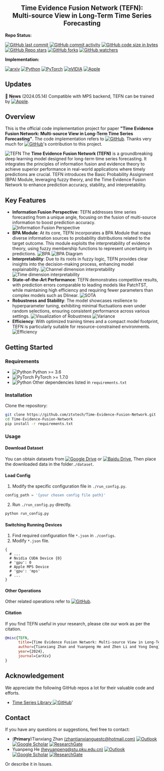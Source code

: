 <div align="center">
  <h2><b> Time Evidence Fusion Network (TEFN): 
    <br/> Multi-source View in Long-Term Time Series Forecasting </b></h2>
</div>

**Repo Status:**

[![GitHub last commit](https://img.shields.io/github/last-commit/ztxtech/Time-Evidence-Fusion-Network)](https://github.com/ztxtech/Time-Evidence-Fusion-Network/activity?ref=master&activity_type=direct_push)
[![GitHub commit activity](https://img.shields.io/github/commit-activity/t/ztxtech/Time-Evidence-Fusion-Network)](https://github.com/ztxtech/Time-Evidence-Fusion-Network/graphs/commit-activity)
[![GitHub code size in bytes](https://img.shields.io/github/languages/code-size/ztxtech/Time-Evidence-Fusion-Network)](https://github.com/ztxtech/Time-Evidence-Fusion-Network)
[![GitHub Repo stars](https://img.shields.io/github/stars/ztxtech/Time-Evidence-Fusion-Network)](https://github.com/ztxtech/Time-Evidence-Fusion-Network)
[![GitHub forks](https://img.shields.io/github/forks/ztxtech/Time-Evidence-Fusion-Network)](https://github.com/ztxtech/Time-Evidence-Fusion-Network)
[![GitHub watchers](https://img.shields.io/github/watchers/ztxtech/Time-Evidence-Fusion-Network)](https://github.com/ztxtech/Time-Evidence-Fusion-Network)

**Implementation:**

[![arxiv](https://img.shields.io/badge/cs.LG-2405.06419-b31b1b?style=flat&logo=arxiv&logoColor=red)](https://arxiv.org/abs/2405.06419)
[![Python](https://img.shields.io/badge/python-3670A0?logo=python&logoColor=ffdd54)](https://www.python.org/)
[![PyTorch](https://img.shields.io/badge/PyTorch-%23EE4C2C.svg?logo=PyTorch&logoColor=white)](https://pytorch.org/)
[![nVIDIA](https://img.shields.io/badge/nVIDIA-cuda-%2376B900.svg?logo=nVIDIA&logoColor=white)](https://pytorch.org/docs/2.1/cuda.html)
[![Apple](https://img.shields.io/badge/Mac-MPS-%23000000.svg?logo=apple&logoColor=white)](https://pytorch.org/docs/2.1/mps.html)

## Updates

🚩 **News** (2024.05.14) Compatible with MPS backend, TEFN can be trained by [![Apple](https://img.shields.io/badge/MacBook_Air_2020-M1_8G-%23000000.svg?logo=apple&logoColor=white)](https://support.apple.com/zh-cn/111883).


## Overview

This is the official code implementation project for paper **"Time Evidence Fusion Network: Multi-source View in
Long-Term Time Series Forecasting"**. The code implementation refers
to [![GitHub](https://img.shields.io/badge/thuml-Time_Series_Library-%23121011?logo=github&logoColor=white)](https://github.com/thuml/Time-Series-Library).
Thanks very much
for [![GitHub](https://img.shields.io/badge/thuml-Time_Series_Library-%23121011?logo=github&logoColor=white)](https://github.com/thuml/Time-Series-Library)'s contribution to this project.

![TEFN](/fig/TEFN.png)
The **Time Evidence Fusion Network (TEFN)** is a groundbreaking deep learning model designed for long-term time series
forecasting. It integrates the principles of information fusion and evidence theory to achieve superior performance in
real-world applications where timely predictions are crucial. TEFN introduces the Basic Probability Assignment (BPA)
Module, leveraging fuzzy theory, and the Time Evidence Fusion Network to enhance prediction accuracy, stability, and
interpretability.

## Key Features

- **Information Fusion Perspective**: TEFN addresses time series forecasting from a unique angle, focusing on the fusion
  of multi-source information to boost prediction accuracy.
  ![Information Fusion Perspective](/fig/ms.png)
- **BPA Module**: At its core, TEFN incorporates a BPA Module that maps diverse information sources to probability
  distributions related to the target outcome. This module exploits the interpretability of evidence theory, using fuzzy
  membership functions to represent uncertainty in predictions.
  ![BPA](/fig/bpa.png)
  ![BPA Diagram](./fig/inver_conv.png)
- **Interpretability**: Due to its roots in fuzzy logic, TEFN provides clear insights into the decision-making process,
  enhancing model explainability.
  ![Channel dimension interpretability](/fig/CBV.png)
  ![Time dimension interpretability](/fig/TBV.png)
- **State-of-the-Art Performance**: TEFN demonstrates competitive results, with prediction errors comparable to leading
  models like PatchTST, while maintaining high efficiency and requiring fewer parameters than complex models such as
  Dlinear.
  ![SOTA](/fig/sota.png)
- **Robustness and Stability**: The model showcases resilience to hyperparameter tuning, exhibiting minimal fluctuations
  even under random selections, ensuring consistent performance across various settings.
  ![Visualization of Robustness](/fig/vr.png)
  ![Variance](/fig/var.png)
- **Efficiency**: With optimized training times and a compact model footprint, TEFN is particularly suitable for
  resource-constrained environments.
  ![Efficiency](/fig/size.png)

## Getting Started

### Requirements

- ![Python](https://img.shields.io/badge/python->3.6-3670A0?logo=python&logoColor=ffdd54) Python >= 3.6
- ![PyTorch](https://img.shields.io/badge/PyTorch->1.7.0-%23EE4C2C.svg?logo=PyTorch&logoColor=white) PyTorch >= 1.7.0
- ![Python](https://img.shields.io/badge/PyPI-3670A0?logo=PyPI&logoColor=ffdd54) Other dependencies listed
  in `requirements.txt`

### Installation

Clone the repository:

```bash
git clone https://github.com/ztxtech/Time-Evidence-Fusion-Network.git
cd Time-Evidence-Fusion-Network
pip install -r requirements.txt
```

### Usage

#### Download Dataset

You can obtain datasets
from [![Google Drive](https://img.shields.io/badge/Google%20Drive-4285F4?logo=googledrive&logoColor=white)](https://drive.google.com/drive/folders/13Cg1KYOlzM5C7K8gK8NfC-F3EYxkM3D2?usp=sharing)
or [![Baidu Drive](https://img.shields.io/badge/Baidu-Pan-2932E1?logo=Baidu&logoColor=white)](https://pan.baidu.com/s/1r3KhGd0Q9PJIUZdfEYoymg?pwd=i9iy),
Then place the downloaded data in the folder`./dataset`.

#### Load Config

1. Modify the specific configuration file in `./run_config.py`.

```python
config_path = '{your chosen config file path}'
```

2. Run `./run_config.py` directly.

```bash
python run_config.py
```

#### Switching Running Devices

1. Find required configuration file `*.json` in `./configs`.
2. Modify `*.json` file.

``` 
{
  # ...
  # Nvidia CUDA Device {0}
  # 'gpu': 0
  # Apple MPS Device
  # 'gpu': 'mps'
  # ...
}
```

#### Other Operations

Other related operations refer
to [![GitHub](https://img.shields.io/badge/thuml-Time_Series_Library-%23121011?logo=github&logoColor=white)](https://github.com/thuml/Time-Series-Library).

#### Citation

If you find TEFN useful in your research, please cite our work as per the citation.

```bibtex
@misc{TEFN,
      title={Time Evidence Fusion Network: Multi-source View in Long-Term Time Series Forecasting}, 
      author={Tianxiang Zhan and Yuanpeng He and Zhen Li and Yong Deng},
      year={2024},
      journal={arXiv}
}

```

## Acknowledgement

We appreciate the following GitHub repos a lot for their valuable code and efforts.

- [Time Series Library ![GitHub](https://img.shields.io/badge/thuml-Time_Series_Library-%23121011?logo=github&logoColor=white)](https://github.com/thuml/Time-Series-Library)'

## Contact

If you have any questions or suggestions, feel free to contact:

- (**Primary**)Tianxiang Zhan [(zhantianxianguestc@hotmail.com)](mailto:zhantianxianguestc@hotmail.com)
  [![Outlook](https://img.shields.io/badge/Tianxiang_Zhan-0078D4?logo=microsoft-outlook&logoColor=white)](mailto:zhantianxianguestc@hotmail.com)
  [![Google Scholar](https://img.shields.io/badge/Tianxiang_Zhan-4285F4?logo=googlescholar&logoColor=white)](https://scholar.google.com.hk/citations?user=bRYz250AAAAJ)
  [![ResearchGate](https://img.shields.io/badge/Tianxiang_Zhan-00CCBB?logo=ResearchGate&logoColor=white)](https://www.researchgate.net/profile/Tianxiang-Zhan)
- Yuanpeng He [(heyuanpeng@stu.pku.edu.cn)](mailto:heyuanpeng@stu.pku.edu.cn)
  [![Outlook](https://img.shields.io/badge/Yuanpeng_He-0078D4?logo=microsoft-outlook&logoColor=white)](mailto:heyuanpeng@stu.pku.edu.cn)
  [![Google Scholar](https://img.shields.io/badge/Yuanpeng_He-4285F4?logo=googlescholar&logoColor=white)](https://scholar.google.com/citations?user=HaefBCQAAAAJ)
  [![ResearchGate](https://img.shields.io/badge/Yuanpeng_He-00CCBB?logo=ResearchGate&logoColor=white)](https://www.researchgate.net/profile/Yuanpeng-He)

Or describe it in Issues.
